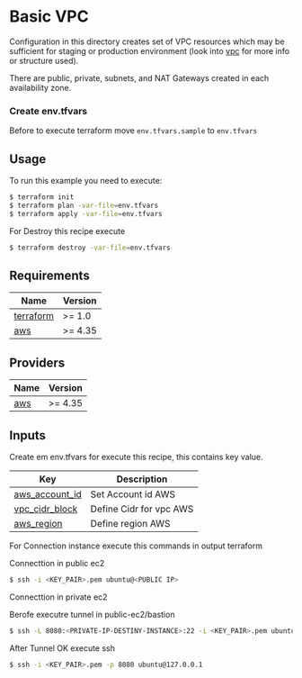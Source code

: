 # Basic VPC

Configuration in this directory creates set of VPC resources which may be sufficient for staging or production environment (look into [vpc](./vpc) for more info or structure used).

There are public, private, subnets, and NAT Gateways created in each availability zone.

### Create env.tfvars

Before to execute terraform move `env.tfvars.sample` to `env.tfvars`

## Usage

To run this example you need to execute:

```bash
$ terraform init
$ terraform plan -var-file=env.tfvars
$ terraform apply -var-file=env.tfvars
```

For Destroy this recipe execute

```bash
$ terraform destroy -var-file=env.tfvars
```
<!-- BEGINNING OF PRE-COMMIT-TERRAFORM DOCS HOOK -->
## Requirements

| Name | Version |
|------|---------|
| <a name="requirement_terraform"></a> [terraform](#requirement\_terraform) | >= 1.0 |
| <a name="requirement_aws"></a> [aws](#requirement\_aws) | >= 4.35 |

## Providers

| Name | Version |
|------|---------|
| <a name="provider_aws"></a> [aws](#provider\_aws) | >= 4.35 |


## Inputs

Create em env.tfvars for execute this recipe, this contains key value.

| Key | Description |
|------|-------------|
| <a name="aws_account_id"></a> [aws\_account\_id](#aws\_account\_id) | Set Account id AWS |
| <a name="vpc_cidr_block"></a> [vpc\_cidr\_block](#vpc\_cidr\_block) | Define Cidr for vpc AWS |
| <a name="aws_region"></a> [aws\_region](#aws\_region) | Define region AWS |


For Connection instance execute this commands in output terraform 

Connecttion in public ec2

```bash
$ ssh -i <KEY_PAIR>.pem ubuntu@<PUBLIC IP>
```

Connecttion in private ec2

Berofe executre tunnel in public-ec2/bastion

```bash
$ ssh -L 8080:<PRIVATE-IP-DESTINY-INSTANCE>:22 -i <KEY_PAIR>.pem ubuntu@<PUBLIC-IP-BASTIONS>
```

After Tunnel OK execute ssh

```bash
$ ssh -i <KEY_PAIR>.pem -p 8080 ubuntu@127.0.0.1
```